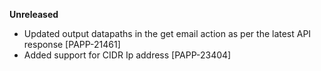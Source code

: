 **Unreleased**
* Updated output datapaths in the get email action as per the latest API response [PAPP-21461]
* Added support for CIDR Ip address [PAPP-23404]